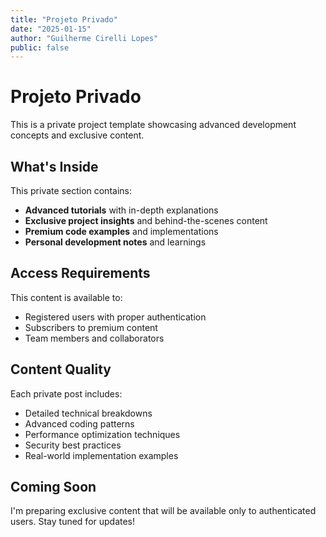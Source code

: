 ```yaml
---
title: "Projeto Privado"
date: "2025-01-15"
author: "Guilherme Cirelli Lopes"
public: false
---
```


# Projeto Privado

This is a private project template showcasing advanced development concepts and exclusive content.

## What's Inside

This private section contains:
- **Advanced tutorials** with in-depth explanations
- **Exclusive project insights** and behind-the-scenes content
- **Premium code examples** and implementations
- **Personal development notes** and learnings

## Access Requirements

This content is available to:
- Registered users with proper authentication
- Subscribers to premium content
- Team members and collaborators

## Content Quality

Each private post includes:
- Detailed technical breakdowns
- Advanced coding patterns
- Performance optimization techniques
- Security best practices
- Real-world implementation examples

## Coming Soon

I'm preparing exclusive content that will be available only to authenticated users. Stay tuned for updates!
